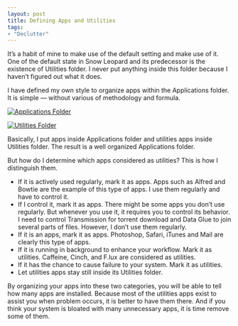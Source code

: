 ```yaml
---
layout: post
title: Defining Apps and Utilities
tags:
- "Declutter"
---
```

It’s a habit of mine to make use of the default setting and make use of it. One of the default state in Snow Leopard and its predecessor is the existence of Utilities folder. I never put anything inside this folder because I haven’t figured out what it does.

I have defined my own style to organize apps within the Applications folder. It is simple — without various of methodology and formula.

<!--more-->

[ ![Applications Folder][img1] ](http://images.sayzlim.net/2011/04/define_applications.jpg "Applications Folder")

[img1]: http://images.sayzlim.net/2011/04/define_applications.jpg "Applications Folder"

[ ![Utilities Folder][img2] ](http://images.sayzlim.net/2011/04/define_utilities.jpg "Utilities Folder")

[img2]: http://images.sayzlim.net/2011/04/define_utilities.jpg "Utilities Folder"

Basically, I put apps inside Applications folder and utilities apps inside Utilities folder. The result is a well organized Applications folder.

But how do I determine which apps considered as utilities? This is how I distinguish them.

- If it is actively used regularly, mark it as apps. Apps such as  Alfred and Bowtie are the example of this type of apps. I use them regularly and have to control it.
- If I control it, mark it as apps. There might be some apps you don’t use regularly. But whenever you use it, it requires you to control its behavior. I need to control Transmission for torrent download and Data Glue to join several parts of files. However, I don’t use them regularly.
- If it is an apps, mark it as apps. Photoshop, Safari, iTunes and Mail are clearly this type of apps.
- If it is running in background to enhance your workflow. Mark it as utilities. Caffeine, Cinch, and F.lux are considered as utilities.
- If it has the chance to cause failure to your system. Mark it as utilities.
- Let utilities apps stay still inside its Utilities folder.

By organizing your apps into these two categories, you will be able to tell how many apps are installed. Because most of the utilities apps exist to assist you when problem occurs, it is better to have them there. And if you think your system is bloated with many unnecessary apps, it is time remove some of them.